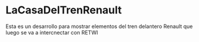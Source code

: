 # LaCasaDelTrenRenault
Esta es un desarrollo para mostrar elementos del tren delantero Renault que luego se va a intercnectar con RETWI

